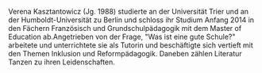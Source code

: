 Verena Kasztantowicz (Jg. 1988) studierte an der Universität Trier und an der Humboldt-Universität zu Berlin und schloss ihr Studium Anfang 2014 in den Fächern Französisch und Grundschulpädagogik mit dem Master of Education ab.Angetrieben von der Frage, "Was ist eine gute Schule?" arbeitete und unterrichtete sie als Tutorin und beschäftigte sich vertieft mit den Themen Inklusion und Reformpädagogik. 
Daneben zählen Literatur Tanzen zu ihren Leidenschaften.